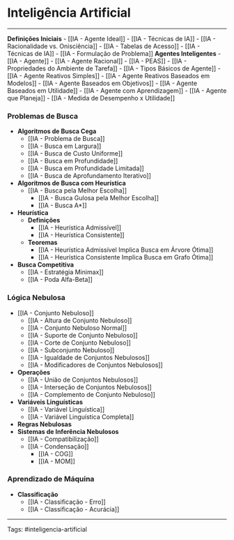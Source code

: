 # Inteligência Artificial

---

**Definições Iniciais**
	- [[IA - Agente Ideal]]
	- [[IA - Técnicas de IA]]
	- [[IA - Racionalidade vs. Onisciência]]
	- [[IA - Tabelas de Acesso]]
	- [[IA - Técnicas de IA]]
	- [[IA - Formulação de Problema]]
**Agentes Inteligentes**
	- [[IA - Agente]] 
	- [[IA - Agente Racional]]
	- [[IA - PEAS]]
	- [[IA - Propriedades do Ambiente de Tarefa]]
	- [[IA - Tipos Básicos de Agente]]
		- [[IA - Agente Reativos Simples]]
		- [[IA - Agente Reativos Baseados em Modelos]]
		- [[IA - Agente Baseados em Objetivos]]
		- [[IA - Agente Baseados em Utilidade]]
	- [[IA - Agente com Aprendizagem]]
	- [[IA - Agente que Planeja]]
	- [[IA - Medida de Desempenho x Utilidade]]

### Problemas de Busca

- **Algoritmos de Busca Cega**
	- [[IA - Problema de Busca]]
	- [[IA - Busca em Largura]]
	- [[IA - Busca de Custo Uniforme]]
	- [[IA - Busca em Profundidade]]
	- [[IA - Busca em Profundidade Limitada]]
	- [[IA - Busca de Aprofundamento Iterativo]]
- **Algoritmos de Busca com Heurística**
	- [[IA - Busca pela Melhor Escolha]]
		- [[IA - Busca Gulosa pela Melhor Escolha]]
		- [[IA - Busca A*]]
- **Heurística**
	- **Definições**
		- [[IA - Heurística Admissível]]
		- [[IA - Heurística Consistente]]
	- **Teoremas**
		- [[IA - Heurística Admissível Implica Busca em Árvore Ótima]]
		- [[IA - Heurística Consistente Implica Busca em Grafo Ótima]]
- **Busca Competitiva**
	- [[IA - Estratégia Minimax]]
	- [[IA - Poda Alfa-Beta]]

### **Lógica Nebulosa**
- [[IA - Conjunto Nebuloso]]
	- [[IA - Altura de Conjunto Nebuloso]]
	- [[IA - Conjunto Nebuloso Normal]]
	- [[IA - Suporte de Conjunto Nebuloso]]
	- [[IA - Corte de Conjunto Nebuloso]]
	- [[IA - Subconjunto Nebuloso]]
	- [[IA - Igualdade de Conjuntos Nebulosos]]
	- [[IA - Modificadores de Conjuntos Nebulosos]]
- **Operações**
	- [[IA - União de Conjuntos Nebulosos]]
	- [[IA - Interseção de Conjuntos Nebulosos]]
	- [[IA - Complemento de Conjunto Nebuloso]]
- **Variáveis Linguísticas**
	- [[IA - Variável Linguística]]
	- [[IA - Variável Linguística Completa]]
- **Regras Nebulosas**
- **Sistemas de Inferência Nebulosos**
	- [[IA - Compatibilização]]
	- [[IA - Condensação]]
		- [[IA - COG]]
		- [[IA - MOM]]

### Aprendizado de Máquina

- **Classificação**
	- [[IA - Classificação - Erro]]
	- [[IA - Classificação - Acurácia]]

---

Tags: #inteligencia-artificial